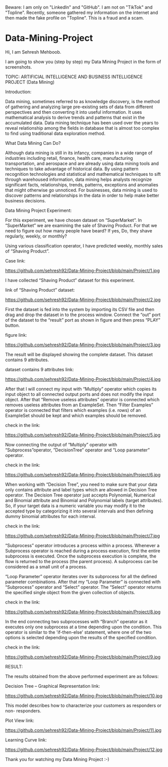 Beware:
I am only on "LinkedIn" and "GitHub". I am not on "TikTok" and "Topline". Recently, someone gathered my information 
on the internet and then made the fake profile on "Topline". This is a fraud and a scam. 



# Data-Mining-Project

Hi, I am Sehresh Mehboob.

I am going to show you (step by step) my Data Mining Project in the form of screenshots.

TOPIC: ARTIFICIAL INTELLIGENCE AND BUSINESS INTELLIGENCE PROJECT (Data Mining)

Introduction:

Data mining, sometimes referred to as knowledge discovery, is the method of gathering and analyzing large pre-existing sets of data from different perspectives and then converting it into useful information. It uses mathematical analysis to derive trends and patterns that exist in the accumulated data. Data mining technique has been used over the years to reveal relationship among the fields in database that is almost too complex to find using traditional data exploration method.

What Data Mining Can Do?

Although data mining is still in its infancy, companies in a wide range of industries including retail, finance, health care, manufacturing transportation, and aerospace and are already using data mining tools and techniques to take advantage of historical data. By using pattern recognition technologies and statistical and mathematical techniques to sift through warehoused information, data mining helps analysts recognize significant facts, relationships, trends, patterns, exceptions and anomalies that might otherwise go unnoticed. For businesses, data mining is used to discover patterns and relationships in the data in order to help make better business decisions. 

Data Mining Project Experiment:

For this experiment, we have chosen dataset on “SuperMarket”.
In “SuperMarket” we are examining the sale of Shaving Product. For that we need to figure out how many people have beard? If yes, Do, they shave regularly, weekly, or monthly?

Using various classification operator, I have predicted weekly, monthly sales of “Shaving Product”.

Case link:

https://github.com/sehresh92/Data-Mining-Project/blob/main/Project/1.jpg

I have collected “Shaving Product” dataset for this experiment.

link of “Shaving Product” dataset:

https://github.com/sehresh92/Data-Mining-Project/blob/main/Project/2.jpg

First the dataset is fed into the system by importing its CSV file and then drag and drop the dataset in to the process window. Connect the “out” port of the dataset to the “result” port as shown in figure and then press “PLAY” button.

figure link: 

https://github.com/sehresh92/Data-Mining-Project/blob/main/Project/3.jpg

The result will be displayed showing the complete dataset. This dataset contains 9 attributes.

dataset contains 9 attributes link:

https://github.com/sehresh92/Data-Mining-Project/blob/main/Project/4.jpg

After that I will connect my input with “Multiply” operator which copies its input object to all connected output ports and does not modify the input object. After that “Remove useless attributes” operator is connected which removes useless attributes from an ExampleSet. Then “Filter Examples” operator is connected that filters which examples (i.e. rows) of an ExampleSet should be kept and which examples should be removed.

check in the link: 

https://github.com/sehresh92/Data-Mining-Project/blob/main/Project/5.jpg

Now connecting the output of “Multiply” operator with “Subprocess”operator, ”DecisionTree” operator and “Loop parameter” operator.

check in the link: 

https://github.com/sehresh92/Data-Mining-Project/blob/main/Project/6.jpg

When working with “Decision Tree”, you need to make sure that your data only contains attribute and label types which are allowed in Decision Tree operator. The Decision Tree operator just accepts Polynomial, Numerical and Binomial attribute and Binomial and Polynomial labels (target attributes). So, if your target data is a numeric variable you may modify it to the accepted type by categorizing it into several intervals and then defining dummy binomial attributes for each interval.

check in the link: 

https://github.com/sehresh92/Data-Mining-Project/blob/main/Project/7.jpg

“Subprocess” operator introduces a process within a process. Whenever a Subprocess operator is reached during a process execution, first the entire subprocess is executed. Once the subprocess execution is complete, the flow is returned to the process (the parent process). A subprocess can be considered as a small unit of a process.

“Loop Parameter” operator iterates over its subprocess for all the defined parameter combinations.
After that my “Loop Parameter” is connected with “Subprocess” operator and “Select” operator. The “Select” operator returns the specified single object from the given collection of objects.

check in the link: 

https://github.com/sehresh92/Data-Mining-Project/blob/main/Project/8.jpg

In the end connecting two subprocesses with “Branch” operator as it executes only one subprocess at a time depending upon the condition. This operator is similar to the 'if-then-else' statement, where one of the two options is selected depending upon the results of the specified condition.

check in the link: 

https://github.com/sehresh92/Data-Mining-Project/blob/main/Project/9.jpg

RESULT:

The results obtained from the above performed experiment are as follows:

Decision Tree – Graphical Representation link:

https://github.com/sehresh92/Data-Mining-Project/blob/main/Project/10.jpg

This model describes how to characterize your customers as responders or non- responders.

Plot View link:

https://github.com/sehresh92/Data-Mining-Project/blob/main/Project/11.jpg

Learning Curve link:

https://github.com/sehresh92/Data-Mining-Project/blob/main/Project/12.jpg

Thank you for watching my Data Mining Project :-)

